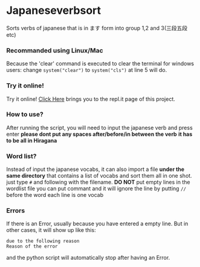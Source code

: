 # Japaneseverbsort
Sorts verbs of japanese that is in ます form into group 1,2 and 3(三段五段etc)

### Recommanded using Linux/Mac
Because the 'clear' command is executed to clear the terminal
for windows users: change `system("clear")` to `system("cls")` at line 5 will do.

### Try it online!
Try it online! [Click Here](https://repl.it/@Mclt0568/JapaneseVerbSort?language=python3&folderId=) brings you to the repl.it page of this project.

### How to use?
After running the script, you will need to input the japanese verb and press enter
**please dont put any spaces after/before/in between the verb**
**it has to be all in Hiragana**

### Word list?
Instead of input the japanese vocabs, it can also import a file **under the same directory** that contains a list of vocabs and sort them all in one shot. just type `#` and following with the filename.
**DO NOT** put empty lines in the wordlist file
you can put commant and it will ignore the line by putting `//` before the word
each line is one vocab

### Errors
If there is an Error, usually because you have entered a empty line.
But in other cases, it will show up like this:
```error occured on '(word you put in)'
due to the following reason
Reason of the error
```
and the python script will automatically stop after having an Error.
